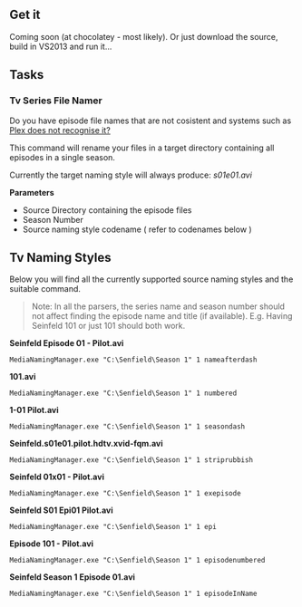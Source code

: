 ## Get it ##

Coming soon (at chocolatey - most likely). Or just download the source, build in VS2013 and run it...

## Tasks ##

### Tv Series File Namer ##

Do you have episode file names that are not cosistent and systems such as [Plex does not recognise it?](https://support.plex.tv/hc/en-us/articles/200220687-Naming-Series-Season-Based-TV-Shows)

This command will rename your files in a target directory containing all episodes in a single season.

Currently the target naming style will always produce: *s01e01.avi*

**Parameters**

- Source Directory containing the episode files
- Season Number
- Source naming style codename ( refer to codenames below )


## Tv Naming Styles ##

Below you will find all the currently supported source naming styles and the suitable command. 

> Note: In all the parsers, the series name and season number should not affect finding the episode name and title (if available). E.g. Having Seinfeld 101 or just 101 should both work.

**Seinfeld Episode 01 - Pilot.avi** 


    MediaNamingManager.exe "C:\Senfield\Season 1" 1 nameafterdash


**101.avi**


    MediaNamingManager.exe "C:\Senfield\Season 1" 1 numbered


**1-01 Pilot.avi**


    MediaNamingManager.exe "C:\Senfield\Season 1" 1 seasondash


**Seinfeld.s01e01.pilot.hdtv.xvid-fqm.avi**

	MediaNamingManager.exe "C:\Senfield\Season 1" 1 striprubbish


**Seinfeld 01x01 - Pilot.avi**

	MediaNamingManager.exe "C:\Senfield\Season 1" 1 exepisode

**Seinfeld S01 Epi01 Pilot.avi**
 
	MediaNamingManager.exe "C:\Senfield\Season 1" 1 epi


**Episode 101 - Pilot.avi**
 
	MediaNamingManager.exe "C:\Senfield\Season 1" 1 episodenumbered


**Seinfeld Season 1 Episode 01.avi**

	MediaNamingManager.exe "C:\Senfield\Season 1" 1 episodeInName

